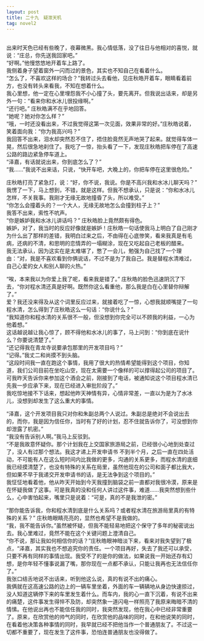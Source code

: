 ```yaml
---
layout: post
title: 二十九　疑泄天机
tag: novel2
---
```

<br />
出来时天色已经有些晚了，夜幕微黑。我心情低落，没了往日与他相对的喜悦，就说：“庄总，你先送我回家吧。”<br />
“好啊。”他慢悠悠地开着车上路了。<br />
我侧着身子望着窗外一闪而过的景色，其实也不知自己在看着什么。<br />
“怎么了，不喜欢这样的场合？”我转过头去看他，见庄秋皓开着车，眼睛看着前方，也没有转头来看我，不知在想着什么。<br />
我心里想，他一定在心里埋怨我不小心撞了头，要先离开。但我说出话来，却是另外一句：“看来你和水冰儿很投缘啊。”<br />
“还行吧。” 庄秋皓满不在乎地回答。<br />
“她呢？她对你怎么样？”<br />
“哦，一时还没看出来，不过我觉得这第一次见面，效果非常的好。”庄秋皓说着，笑着面向我：“你为我高兴吗？”<br />
我回答不出来，泪水却突然忍不住了，捂住脸竟然无声地哭了起来。就觉得车体一晃，然后很急地刹住了。我吃了一惊，抬头看了一下，发现庄秋皓把车停在了高速公路的路边紧急停车道上。<br />
“泽嘉，有话就说出来，你到底怎么了？”<br />
“我……”我说不出来话，只说，“快开车吧，大晚上的，你把车停在这里很危险。”

庄秋皓打亮了紧急灯，说：“好，你不说，我说。你是不高兴我和水冰儿聊天吗？”<br />
我愣了一下，马上想到，不错，就是这样。但我不想承认，只是说：“你和水冰儿怎样，不关我事。我刚才无缘无故地撞昏了头，所以难受。”<br />
“你怎么会撞着头的？一个大人，无缘无故地怎么会撞到柱子上？”<br />
我答不出来，索性不吭声。<br />
“你是嫉妒我和水冰儿讲话吗？” 庄秋皓脸上竟然颇有得色。<br />
嫉妒，对了，我当时的反应好像就是嫉妒！庄秋皓一句话使我马上明白了自己刚才为什么出了那样的差错，我明白过来之后，不由得在心底惨笑，看来我真是有毛病，还病的不清，和思明的恋情弄的一塌糊涂，现在又吃起自己老板的醋来。<br />
我无法承认，因为这实在是太难堪了，憋了一会儿，勉强为自己找了一个理由：“对，我是不喜欢看到你俩说话，不过不是为了我自己。我是替程水清难过，自己心爱的女人和别人聊的火热。”

“唉，本来我以为你爱上我了呢，看来我是错了。” 庄秋皓的脸色迅速阴沉了下去，“你对程水清还真是好啊。既然你这么看重他，那么我是白在心里替你辩解了。”<br />
爱？我还没来得及从这个词里反应过来，就接着吃了一惊，心想我就顺嘴提了一句程水清，怎么得到了庄秋皓这么一句话：“你说什么？”<br />
“我知道你和程水清的关系很不一般，但没想到你完全可以不顾我的利益，一心为他着想。”<br />
这话越说越让我心惊了，顾不得他和水冰儿的事了，马上问到：“你到底在说什么？你要说清楚了。”<br />
“还记得我在青龙寺说要承包那里的开发项目吗？”<br />
“记得。”我丈二和尚摸不到头脑。<br />
“这段时间我一直在跑这个事情，我用了很大的热情希望能得到这个项目，你知道，我们公司目前在坐吃山空，现在太需要一个像样的可以撑得起公司的项目了。可我昨天告诉你来参加这个酒会之前，刚接到了电话，被通知说这个项目程水清已先我一步应承下来，现在已经进入审批阶段了。”<br />
我吃惊地接不下话来，想起他昨天神情有异，心情非常差，一直以为是为了水冰儿，没想到却发生了这么重大的事情。

“泽嘉，这个开发项目我只对你和朱副总两个人说过。朱副总是绝对不会说出去的，而你，我是因为信任你，当时有了好的计划，忍不住就告诉你了，可没想到你却泄露了机密。”<br />
“我没有告诉别人啊。”我马上反驳到。<br />
“不是我故意怀疑你。那个计划我在上交国家旅游局之前，已经很小心地到处查过了，没人有过那个想法。我这才递上开发申请书 不到半个月，之后一直在四处活动，不可能有人在这么短时间内比我做的更多，沟通的关系更多，而程水清的底细我已经摸清楚了，也没有特殊的关系在局里，虽然他现在的公司和面子都比我大，但如果不早于我递交开发申请书的话，是无法争到这个项目的。”<br />
我怔怔地看着他，他从昨天开始到今天我撞到脑袋之前一直都对我很冷漠，原来是在怀疑我做了这事。可是我真的没和任何人讲过这件事，难道……我突然想到些什么，心中害怕起来，嘴里只是说着：“可是，真的不是我泄的密。”

“那你能告诉我，你和程水清到底是什么关系吗？或者程水清在旅游局里真的有特殊的关系？” 庄秋皓眼睛亮亮的，显然也希望不是我做的。<br />
“我，我不能告诉你。”虽然被怀疑，但我不能轻易地把这个保守了多年的秘密说出去。我心里难过，竟然不能在这个关键问题上澄清自己。<br />
“你不说，那让我如何相信你的话？”庄秋皓眼神暗淡下来，看来对我失望到了极点，“泽嘉，其实我也不想追究你的责任。一个项目再好，失去了我还可以承受，只要不再有同样的事情出现。我受不了的是你的做法，如果说我一开始还存有幻想，是你年轻不懂事说漏了嘴，那你现在一点都不承认，只能让我再也无法信任你了。”<br />
我张口结舌地说不出话来，听到他这么说，真的有说不出的痛心。<br />
我俩就在这高速公路的边上的一辆车里坐着，外面的车一辆辆地从身边快速掠过，没人知道这辆停下来的车里发生着什么。而车内，我的心一直下沉着，有说不出来的痛楚，这件事发生得悴不及防，却突然象一道闪电一样照亮了我原来晦暗不清的情愫。在他说出再也不能信任我的同时，我突然发现，他在我心中已经非常重要了。原来，在欣赏他的帅气的同时，在欣赏他的品味的同时，在和他说笑的同时，在看着他决策各种事情的同时，我早就已经不把他当作一个普通朋友了。不过这一切都不重要了，现在发生了这件事，恐怕连普通朋友也没得做了。
